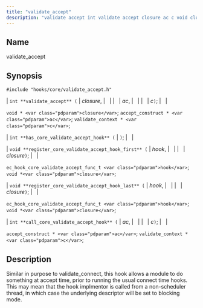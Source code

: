```yaml
---
title: "validate_accept"
description: "validate accept int validate accept closure ac c void closure accept construct ac validate context c int has core validate accept hook void register core validate accept hook first hook closure ec hook core validate accept func t hook void closure void register core validate accept hook last hook closure..."
---
```


<a name="hooks.core.validate_accept"></a> 
## Name

validate_accept

## Synopsis

`#include "hooks/core/validate_accept.h"`

| `int **validate_accept** (` | <var class="pdparam">closure</var>, |   |
|   | <var class="pdparam">ac</var>, |   |
|   | <var class="pdparam">c</var>`)`; |   |

`void * <var class="pdparam">closure</var>`;
`accept_construct * <var class="pdparam">ac</var>`;
`validate_context * <var class="pdparam">c</var>`;

| `int **has_core_validate_accept_hook** (` | `)`; |   |

| `void **register_core_validate_accept_hook_first** (` | <var class="pdparam">hook</var>, |   |
|   | <var class="pdparam">closure</var>`)`; |   |

`ec_hook_core_validate_accept_func_t <var class="pdparam">hook</var>`;
`void *<var class="pdparam">closure</var>`;

| `void **register_core_validate_accept_hook_last** (` | <var class="pdparam">hook</var>, |   |
|   | <var class="pdparam">closure</var>`)`; |   |

`ec_hook_core_validate_accept_func_t <var class="pdparam">hook</var>`;
`void *<var class="pdparam">closure</var>`;

| `int **call_core_validate_accept_hook** (` | <var class="pdparam">ac</var>, |   |
|   | <var class="pdparam">c</var>`)`; |   |

`accept_construct * <var class="pdparam">ac</var>`;
`validate_context * <var class="pdparam">c</var>`;<a name="idp33759296"></a> 
## Description

Similar in purpose to validate_connect, this hook allows a module to do something at accept time, prior to running the usual connect time hooks. This may mean that the hook implmentor is called from a non-scheduler thread, in which case the underlying descriptor will be set to blocking mode.